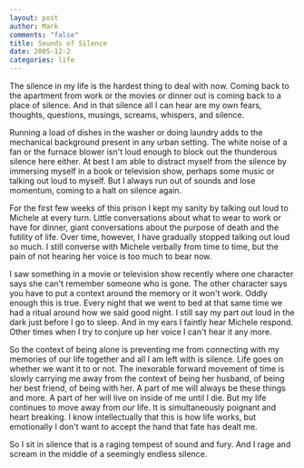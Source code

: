```yaml
--- 
layout: post
author: Mark
comments: "false"
title: Sounds of Silence
date: 2005-12-2
categories: life
---
```

The silence in my life is the hardest thing to deal with now. Coming back to the apartment from work or the movies or dinner out is coming back to a place of silence. And in that silence all I can hear are my own fears, thoughts, questions, musings, screams, whispers, and silence.

Running a load of dishes in the washer or doing laundry adds to the mechanical background present in any urban setting. The white noise of a fan or the furnace blower isn't loud enough to block out the thunderous silence here either. At best I am able to distract myself from the silence by immersing myself in a book or television show, perhaps some music or talking out loud to myself. But I always run out of sounds and lose momentum, coming to a halt on silence again.

For the first few weeks of this prison I kept my sanity by talking out loud to Michele at every turn. Little conversations about what to wear to work or have for dinner, giant conversations about the purpose of death and the futility of life. Over time, however, I have gradually stopped talking out loud so much. I still converse with Michele verbally from time to time, but the pain of not hearing her voice is too much to bear now.

I saw something in a movie or television show recently where one character says she can't remember someone who is gone. The other character says you have to put a context around the memory or it won't work. Oddly enough this is true. Every night that we went to bed at that same time we had a ritual around how we said good night. I still say my part out loud in the dark just before I go to sleep. And in my ears I faintly hear Michele respond. Other times when I try to conjure up her voice I can't hear it any more.

So the context of being alone is preventing me from connecting with my memories of our life together and all I am left with is silence. Life goes on whether we want it to or not. The inexorable forward movement of time is slowly carrying me away from the context of being her husband, of being her best friend, of being with her. A part of me will always be these things and more. A part of her will live on inside of me until I die. But my life continues to move away from <em>our</em> life. It is simultaneously poignant and heart breaking. I know intellectually that this is how life works, but emotionally I don't want to accept the hand that fate has dealt me.

So I sit in silence that is a raging tempest of sound and fury. And I rage and scream in the middle of a seemingly endless silence.
